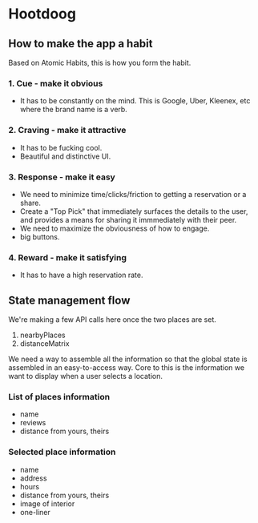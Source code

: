 # Hootdoog

## How to make the app a habit

Based on Atomic Habits, this is how you form the habit.

### 1. Cue - make it obvious

- It has to be constantly on the mind. This is Google, Uber, Kleenex, etc where the brand name is a verb.

### 2. Craving - make it attractive

- It has to be fucking cool.
- Beautiful and distinctive UI.

### 3. Response - make it easy

- We need to minimize time/clicks/friction to getting a reservation or a share.
- Create a "Top Pick" that immediately surfaces the details to the user, and
  provides a means for sharing it immmediately with their peer.
- We need to maximize the obviousness of how to engage.
- big buttons.

### 4. Reward - make it satisfying

- It has to have a high reservation rate.

## State management flow

We're making a few API calls here once the two places are set.

1. nearbyPlaces
2. distanceMatrix

We need a way to assemble all the information so that the global state is assembled in an easy-to-access way.
Core to this is the information we want to display when a user selects a location.

### List of places information

- name
- reviews
- distance from yours, theirs

### Selected place information

- name
- address
- hours
- distance from yours, theirs
- image of interior
- one-liner
